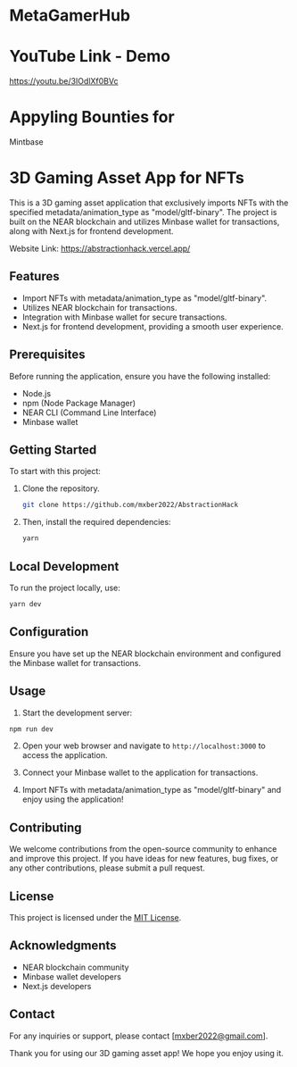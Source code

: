 # MetaGamerHub

# YouTube Link - Demo

https://youtu.be/3IOdlXf0BVc

# Appyling Bounties for

Mintbase

# 3D Gaming Asset App for NFTs

This is a 3D gaming asset application that exclusively imports NFTs with the specified metadata/animation_type as "model/gltf-binary". The project is built on the NEAR blockchain and utilizes Minbase wallet for transactions, along with Next.js for frontend development.

Website Link: https://abstractionhack.vercel.app/

## Features

- Import NFTs with metadata/animation_type as "model/gltf-binary".
- Utilizes NEAR blockchain for transactions.
- Integration with Minbase wallet for secure transactions.
- Next.js for frontend development, providing a smooth user experience.

## Prerequisites

Before running the application, ensure you have the following installed:

- Node.js
- npm (Node Package Manager)
- NEAR CLI (Command Line Interface)
- Minbase wallet

## Getting Started

To start with this project:

1. Clone the repository.
    ```bash
    git clone https://github.com/mxber2022/AbstractionHack
    ```
   
2. Then, install the required dependencies:

     ```bash
     yarn
     ```

## Local Development

To run the project locally, use:

  ```bash
  yarn dev
  ```

## Configuration

Ensure you have set up the NEAR blockchain environment and configured the Minbase wallet for transactions.

## Usage

1. Start the development server:

```bash
npm run dev
```

2. Open your web browser and navigate to `http://localhost:3000` to access the application.

3. Connect your Minbase wallet to the application for transactions.

4. Import NFTs with metadata/animation_type as "model/gltf-binary" and enjoy using the application!

## Contributing

We welcome contributions from the open-source community to enhance and improve this project. If you have ideas for new features, bug fixes, or any other contributions, please submit a pull request.

## License

This project is licensed under the [MIT License](LICENSE).

## Acknowledgments

- NEAR blockchain community
- Minbase wallet developers
- Next.js developers

## Contact

For any inquiries or support, please contact [mxber2022@gmail.com].

Thank you for using our 3D gaming asset app! We hope you enjoy using it.
